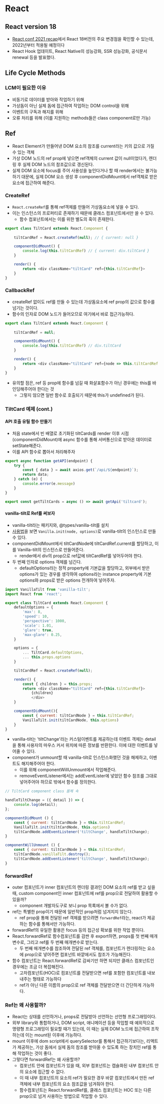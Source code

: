 # React

## React version 18
- [React conf 2021 recap](https://reactjs.org/blog/2021/12/17/react-conf-2021-recap.html)에서 React 18버전의 주요 변경점을 확인할 수 있는데, 2022년부터 적용될 예정이다
- React Hook 업데이트, React Native의 성능강화, SSR 성능강화, 공식문서 renewal 등을 발표했다.

## Life Cycle Methods

### LCM이 필요한 이유
- 비동기로 데이터를 받아와 작업하기 위해
- 가상돔이 아닌 실제 돔에 접근하여 작업하는 DOM control을 위해
- 이벤트의 구독과 해지를 위해
- 오류 처리를 위해 (이를 지원하는 methods들은 class component로만 가능)

## Ref
- React Element가 만들어낸 DOM 요소의 참조를 current라는 키의 값으로 가질 수 있는 객체
- 가상 DOM 노드의 ref prop에 넣으면 ref객체의 current 값이 null이었다가, 렌더링 후 실제 DOM 노드의 참조값으로 갱신된다.
- 실제 DOM 요소에 focus를 주어 사용성을 높인다거나 할 때 render에서는 불가능하기 대문에, 실제 DOM 요소 생성 후 componentDidMount에서 ref객체로 받은 요소에 접근하여 해준다.

### CreateRef
- `React.createRef`를 통해 ref객체를 만들어 가상돔요소에 넣을 수 있다.
- 이는 인스턴스의 프로퍼티로 존재하기 때문에 클래스 컴포넌트에서만 쓸 수 있다. 
  - 함수 컴포넌트에서는 이를 위한 별도의 훅이 존재한다.
```js
export class TiltCard extends React.Component {
    
    tiltCardRef = React.createRef(null); // { current: null }

    componentDidMount() {
        console.log(this.tiltCardRef) // { current: div.tiltCard }
    }

    render() {
        return <div className="tiltCard" ref={this.tiltCardRef}>
    }
}
```

### CallbackRef
- createRef 없이도 ref를 만들 수 있는데 가상돔요소에 ref prop의 값으로 함수를 넘기는 것이다. 
- 함수의 인자로 DOM 노드가 들어오므로 여기에서 바로 접근가능하다.
```js
export class TiltCard extends React.Component {
    
    tiltCardRef = null;

    componentDidMount() {
        console.log(this.tiltCardRef) // div.tiltCard
    }

    render() {
        return <div className="tiltCard" ref={node => this.tiltCardRef = node}>
    }
}
```
- 유의할 점은, ref 등 prop에 함수를 넘길 때 화살표함수가 아닌 경우에는 this를 바인딩해주어야 한다는 것 
  - 그렇지 않으면 일반 함수로 호출되기 때문에 this가 undefined가 된다.

### TiltCard 예제 (cont.)

#### API 호출 유틸 함수 만들기
- 처음 state에서 빈 배열로 초기화된 tiltCards를 render 이후 시점(componentDidMount)에 async 함수를 통해 서버통신으로 받아온 데이터로 setState해준다.
- 이를 API 함수로 뽑아서 처리해주자
```js
export async function getAPI(endpoint) {
    try {
        const { data } = await axios.get(`/api/${endpoint}`);
        return data;
    } catch (e) {
        console.error(e.message)
    }
}

export const getTiltCards = async () => await getApi('tiltcard');
```

#### vanilla-tilt로 Ref를 써보자
- vanilla-tilt라는 패키지와, @types/vanilla-tilt를 설치
- [사용법](https://micku7zu.github.io/vanilla-tilt.js/)을 보면 `Vanilla.init(node, options)`로 vanilla-tilt의 인스턴스로 만들 수 있다. 
- componentDidMount에서 tiltCardNode에 tiltCardRef.current를 할당하고, 이를 Vanilla-tilt의 인스턴스로 만들어준다.
  - render에서 div의 prop으로 ref값에 tiltCardRef를 넣어두어야 한다.
- 두 번째 인자로 options 객체를 넘긴다. 
  - defaultOptions라는 정적 property에 기본값을 할당하고, 외부에서 받은 options가 있는 경우를 생각하여 options라는 instance property에 기본options와 props로 받은 options 전개하여 넣어주자.
```js
import VanillaTilt from 'vanilla-tilt';
import React from 'react';

export class TiltCard extends React.Component {
    defaultOptions = {
        'max': 8,
        'speed': 10,
        'perspective': 1000,
        'scale': 1.01,
        'glare': true,
        'max-glare': 0.25,
    }

    options = {
        ... TiltCard.defaultOptions, 
        ... this.props.options
    }

    tiltCardRef = React.createRef(null);

    render() {
        const { children } = this.props;
        return <div className="tiltCard" ref={this.tiltCardRef}>
            {children}
            </div>
    }

    componentDidMount(){
        const { current: tiltCardNode } = this.tiltCardRef;
        VanillaTilt.init(tiltCardNode, this.options)
    }
}
```
- vanilla-tilt는 'tiltChange'라는 커스텀이벤트를 제공하는데 이벤트 객체는 detail을 통해 사용자의 마우스 커서 위치에 따른 정보를 반환한다. 이에 대한 이벤트를 넣어줄 수 있다. 
- component가 unmount할 때 vanilla-tilt로 인스턴스화했던 것을 해제하고, 이벤트도 해지해주어야 한다.
  - 이를 위해 componentWillUnmount에서 작업해준다. 
  - removeEventListener에서는 addEventLister에 넣었던 함수 참조를 그대로 넣어주어야 하므로 밖에서 함수를 정의한다.
```js
// TiltCard component class 몸체 속

handleTiltChange = ({ detail }) => {
    console.log(detail);
};

componentDidMount () {
    const { current: tiltCardNode } = this.tiltCardRef;
    VanillaTilt.init(tiltCardNode, this.options)
    tiltCardNode.addEventListener('tiltChange', handleTiltChange);
}

componentWillUnmount () {
    const { current: tiltCardNode } = this.tiltCardRef;
    tiltCardNode.vanillaTilt.destroy();
    tiltCardNode.addEventListener('tiltChange', handleTiltChange);
}
```

### forwardRef
- outer 컴포넌트가 inner 컴포넌트의 렌더링 결과인 DOM 요소의 ref를 받고 싶을 때, custom component인 inner 컴포넌트에 ref를 prop으로 전달하여 활용할 수 있을까? 
  - component 개발자도구로 보니 prop 목록에서 볼 수가 없다.
- ref는 특별한 prop이기 때문에 일반적인 prop처럼 넘겨지지 않는다.
  - ref prop을 통해 전달된 ref 객체를 받으려면 `forwardRef`라는, react가 제공하는 함수를 통해서만 가능하다.
- forwardRef의 유일한 활용은 focus 등의 접근성 확보를 위한 작업 뿐이다.
- React.forwardRef로 함수컴포넌트를 감싼 후 export하면, props를 첫 번째 매개변수로, 그리고 ref를 두 번째 매개변수로 받는다. 
  - 두 번째 매개변수를 참조하여 전달된 ref 객체를, 컴포넌트가 렌더링하는 요소에 prop으로 넣어주면 컴포넌트 바깥에서도 참조가 가능해진다.
- 함수 컴포넌트는 React.forwardRef로 감싸기만 하면 되지만 클래스 컴포넌트인 경우에는 조금 더 복잡해진다. 
  - 고차컴포넌트(HOC)로 컴포넌트를 전달받으면 ref를 포함한 컴포넌트를 내보내주는 형태로 가능하다
  - ref가 아닌 다른 이름의 prop으로 ref 객체를 전달받으면 더 간단하게 가능하다.

### Ref는 왜 사용할까?
- React는 상태를 선언하거나, props로 전달받아 선언하는 선언형 프로그래밍이다.
- 외부 library와 통합하거나, DOM script, 애니메이션 등을 작업할 때 예외적으로 명령형 프로그래밍이 필요할 때가 있는데, 이 때는 실제 DOM 노드에 접근하여 조작하는데 이는 mount된 이후에 가능하다.
- mount 이후에 dom script에서 querySelector를 통해서 접근하기보다는, 리액트가 제공하는, 가상 돔에서 실제 돔의 참조를 받아올 수 있도록 하는 장치인 ref를 통해 작업하는 것이 좋다.
- 그렇다면 forwardRef는 왜 사용할까? 
  - 컴포넌트 안에 컴포넌트가 있을 때, 외부 컴포넌트는 캡슐화된 내부 컴포넌트 안의 요소에 접근할 수 없다.
  - 이 때 내부 컴포넌트의 요소의 ref가 필요한 경우 바깥 컴포넌트에서 만든 ref 객체에 내부 컴포넌트의 요소 참조값을 넘겨줘야 한다.
  - 함수컴포넌트는 React.forwardRef를, 클래스 컴포넌트는 HOC 또는 다른 prop으로 넘겨 사용하는 방법으로 작업할 수 있다.
  